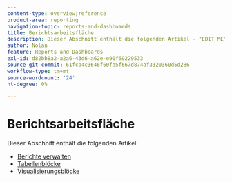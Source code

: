 ```yaml
---
content-type: overview;reference
product-area: reporting
navigation-topic: reports-and-dashboards
title: Berichtsarbeitsfläche
description: Dieser Abschnitt enthält die folgenden Artikel - "EDIT ME".
author: Nolan
feature: Reports and Dashboards
exl-id: d82bb8a2-a2a6-43d6-a62e-e90f69229533
source-git-commit: 61fcb4c3646f60fa5f667d874af3320360d5d286
workflow-type: tm+mt
source-wordcount: '24'
ht-degree: 0%

---
```


# Berichtsarbeitsfläche

Dieser Abschnitt enthält die folgenden Artikel:

* [Berichte verwalten](../../reports-and-dashboards/reporting-canvas/manage-reports/manage-reports.md)
* [Tabellenblöcke](../../reports-and-dashboards/reporting-canvas/table-blocks/table-blocks.md)
* [Visualisierungsblöcke](../../reports-and-dashboards/reporting-canvas/visualization-blocks/visualization-blocks.md)
